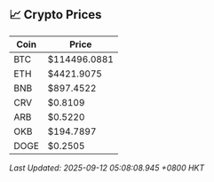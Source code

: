## 📈 Crypto Prices

| Coin | Price |
| ---- | ----- |
| BTC | $114496.0881 |
| ETH | $4421.9075 |
| BNB | $897.4522 |
| CRV | $0.8109 |
| ARB | $0.5220 |
| OKB | $194.7897 |
| DOGE | $0.2505 |

_Last Updated: 2025-09-12 05:08:08.945 +0800 HKT_